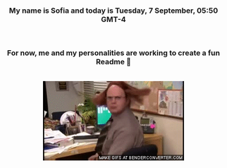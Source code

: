 


<div align="center">
<h3 >My name is Sofia and today is Tuesday, 7 September, 05:50 GMT-4</h3><br>
<h3 >For now, me and my personalities are working to create a fun Readme 👋
</h3><br>
<img src='img/dwight.gif' alt='working...'/>
</div>
